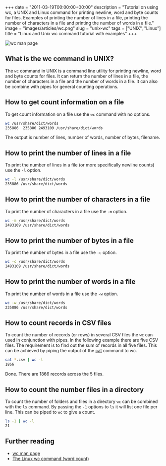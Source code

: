 +++
date = "2011-03-19T00:00:00+00:00"
description = "Tutorial on using wc, a UNIX and Linux command for printing newline, word and byte counts for files. Examples of printing the number of lines in a file, printing the number of characters in a file and printing the number of words in a file."
image = "images/articles/wc.png"
slug = "unix-wc"
tags = ["UNIX", "Linux"]
title = "Linux and Unix wc command tutorial with examples"
+++

![wc man page][3]

## What is the wc command in UNIX?

The `wc` command in UNIX is a command line utility for printing newline, word
and byte counts for files. It can return the number of lines in a file, the
number of characters in a file and the number of words in a file. It can also be
combine with pipes for general counting operations.

## How to get count information on a file

To get count information on a file use the `wc` command with no options.

```sh
wc /usr/share/dict/words
235886  235886 2493109 /usr/share/dict/words
```

The output is number of lines, number of words, number of bytes, filename.

## How to print the number of lines in a file

To print the number of lines in a file (or more specifically newline counts) use
the `-l` option.

```sh
wc -l /usr/share/dict/words
235886 /usr/share/dict/words
```

## How to print the number of characters in a file

To print the number of characters in a file use the `-m` option.

```sh
wc -m /usr/share/dict/words
2493109 /usr/share/dict/words
```

## How to print the number of bytes in a file

To print the number of bytes in a file use the `-c` option.

```sh
wc -c /usr/share/dict/words
2493109 /usr/share/dict/words
```

## How to print the number of words in a file

To print the number of words in a file use the `-w` option.

```sh
wc -w /usr/share/dict/words
235886 /usr/share/dict/words
```

## How to count records in CSV files

To count the number of records (or rows) in several CSV files the `wc` can used
in conjunction with pipes. In the following example there are five CSV files.
The requirement is to find out the sum of records in all five files. This can be
achieved by piping the output of the [cat][2] command to wc.

```sh
cat *.csv | wc -l
1866
```

Done. There are 1866 records across the 5 files.

## How to count the number files in a directory

To count the number of folders and files in a directory `wc` can be combined
with the `ls` command. By passing the `-1` options to `ls` it will list one file
per line. This can be piped to `wc` to give a count.

```sh
ls -1 | wc -l
21
```

## Further reading

- [wc man page][1]
- [The Linux wc command (word count)][2]

[1]: http://linux.die.net/man/1/wc
[2]: http://alvinalexander.com/unix/edu/examples/wc.shtml
[3]: /images/articles/wc.png

